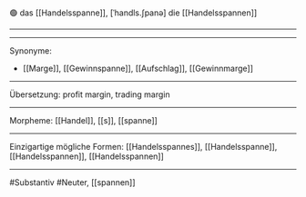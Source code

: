 🟢 das [[Handelsspanne]], [ˈhandls.ʃpanə]
die [[Handelsspannen]]

---

---

Synonyme:

- [[Marge]], [[Gewinnspanne]], [[Aufschlag]], [[Gewinnmarge]]

---

Übersetzung: profit margin, trading margin

---

Morpheme:
[[Handel]], [[s]], [[spanne]]

---

Einzigartige mögliche Formen: [[Handelsspannes]], [[Handelsspanne]], [[Handelsspannen]], [[Handelsspannen]]

---

#Substantiv #Neuter, [[spannen]]
